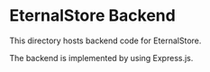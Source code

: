 # EternalStore Backend
This directory hosts backend code for EternalStore.

The backend is implemented by using Express.js.
